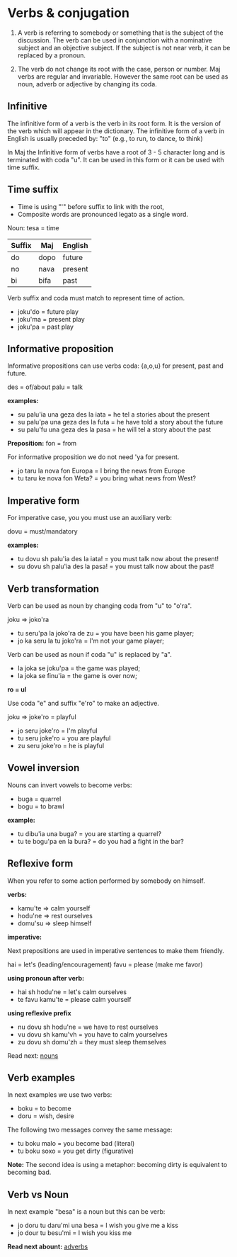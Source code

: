 # Verbs & conjugation


1. A verb is referring to somebody or something that is the subject of the discussion. The verb can be used in conjunction with a nominative subject and an objective subject. If the subject is not near verb, it can be replaced by a pronoun.

2. The verb do not change its root with the case, person or number. Maj verbs are regular and invariable. However the same root can be used as noun, adverb or adjective by changing its coda.  

## Infinitive
The infinitive form of a verb is the verb in its root form. It is the version of the verb which will appear in the dictionary. The infinitive form of a verb in English is usually preceded by: "to" (e.g., to run, to dance, to think)

In Maj the Infinitive form of verbs have a root of 3 - 5 character long and is terminated with coda "u". It can be used in this form or it can be used with time suffix.

## Time suffix

* Time is using "'" before suffix to link with the root,
* Composite words are pronounced legato as a single word.

Noun: tesa  = time

 Suffix  | Maj       | English
---------|-----------|----------------------------
 do      | dopo      | future    
 no      | nava      | present
 bi      | bifa      | past

Verb suffix and coda must match to represent time of action.

* joku'do = future play
* joku'ma = present play
* joku'pa = past play

## Informative proposition

Informative propositions can use verbs coda: {a,o,u} for present, past and future.

des  = of/about
palu = talk

**examples:**

* su palu'ia una geza des la iata = he tel a stories about the present
* su palu'pa una geza des la futa = he have told a story about the future
* su palu'fu una geza des la pasa = he will tel a story about the past

**Preposition:** fon = from

For informative proposition we do not need 'ya for present.

* jo taru la nova fon Europa  = I bring the news from Europe
* tu taru ke nova fon Weta?   = you bring what news from West?

## Imperative form

For imperative case, you you must use an auxiliary verb:

dovu = must/mandatory

**examples:**

* tu dovu sh palu'ia des la iata! = you must talk now about the present!
* su dovu sh palu'ia des la pasa! = you must talk now about the past!

## Verb transformation

Verb can be used as noun by changing coda from "u" to "o'ra".

joku => joko'ra

* tu seru'pa la joko'ra de zu  = you have been his game player;
* jo ka seru la tu joko'ra     = I'm not your game player;

Verb can be used as noun if coda "u" is replaced by "a".

* la joka se joku'pa = the game was played;
* la joka se finu'ia = the game is over now;

**ro = ul**

Use coda "e" and suffix "e'ro" to make an adjective.

joku => joke'ro = playful

* jo seru joke'ro = I'm playful
* tu seru joke'ro = you are playful 
* zu seru joke'ro = he is playful

## Vowel inversion

Nouns can invert vowels to become verbs:

* buga	= quarrel
* bogu  = to brawl

**example:**

* tu dibu'ia una buga? = you are starting a quarrel? 
* tu te bogu'pa en la bura? = do you had a fight in the bar?

## Reflexive form

When you refer to some action performed by somebody on himself.

**verbs:**

* kamu'te  =>  calm yourself 
* hodu'ne  =>  rest ourselves
* domu'su  =>  sleep himself

**imperative:**

Next prepositions are used in imperative sentences to make them friendly.

hai  = let's  (leading/encouragement)
favu = please (make me favor)

**using pronoun after verb:**

* hai sh hodu'ne  = let's calm ourselves
* te favu kamu'te  = please calm yourself 

**using reflexive prefix**

* nu dovu sh hodu'ne = we have to rest ourselves
* vu dovu sh kamu'vh = you have to calm yourselves
* zu dovu sh domu'zh = they must sleep themselves

Read next: [nouns](nouns.md)

## Verb examples

In next examples we use two verbs: 

* boku = to become
* doru = wish, desire

The following two messages convey the same message:

* tu boku malo  = you become bad (literal)
* tu boku soxo  = you get dirty (figurative)

**Note:** The second idea is using a metaphor: becoming dirty is equivalent to becoming bad.

## Verb vs Noun

In next example "besa" is a noun but this can be verb:

* jo doru tu daru'mi una besa = I wish you give me a kiss
* jo dour tu besu'mi = I wish you kiss me

**Read next abount:** [adverbs](adverbs.md)